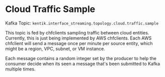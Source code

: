 Cloud Traffic Sample
====================

Kafka Topic: `kentik.interface_streaming.topology.cloud.traffic.sample`

This topic is fed by chfclients sampling traffic between cloud entities.
Currently, this is just being implemented by AWS chfclients. Each AWS
chfclient will send a message once per minute per source entity, which
might be a region, VPC, subnet, or VM instance.

Each message contains a random integer set by the producer to help the
consumer decide when its seen a message that's been submitted to Kafka
multiple times.
